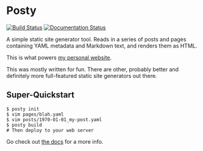 # Posty

[![Build Status](https://travis-ci.org/nickpegg/posty.svg?branch=release-2.0)](https://travis-ci.org/nickpegg/posty) [![Documentation Status](https://readthedocs.org/projects/posty/badge/?version=latest)](http://posty.readthedocs.io/en/latest/?badge=latest)

A simple static site generator tool. Reads in a series of posts and pages
containing YAML metadata and Markdown text, and renders them as HTML.

This is what powers [my personal website](https://nickpegg.com).

This was mostly written for fun. There are other, probably better and
definitely more full-featured static site generators out there.

## Super-Quickstart
```
$ posty init
$ vim pages/blah.yaml
$ vim posts/1970-01-01_my-post.yaml
$ posty build
# Then deploy to your web server
```

Go check out [the docs](http://posty.readthedocs.io/) for a more info.
